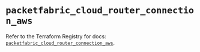 # `packetfabric_cloud_router_connection_aws`

Refer to the Terraform Registry for docs: [`packetfabric_cloud_router_connection_aws`](https://registry.terraform.io/providers/packetfabric/packetfabric/1.9.3/docs/resources/cloud_router_connection_aws).
